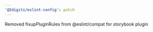 ```yaml
---
'@2digits/eslint-config': patch
---
```


Removed fixupPluginRules from @eslint/compat for storybook plugin
